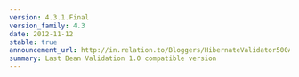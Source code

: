 ```yaml
---
version: 4.3.1.Final
version_family: 4.3
date: 2012-11-12
stable: true
announcement_url: http://in.relation.to/Bloggers/HibernateValidator500Alpha2And431Final
summary: Last Bean Validation 1.0 compatible version
---
```

